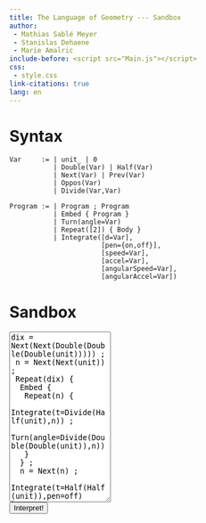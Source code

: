 ```yaml
---
title: The Language of Geometry --- Sandbox
author:
 - Mathias Sablé Meyer
 - Stanislas Dehaene
 - Marie Amalric
include-before: <script src="Main.js"></script>
css:
 - style.css
link-citations: true
lang: en
---
```


# Syntax

```LoG
Var     := | unit_ | 0
           | Double(Var) | Half(Var)
           | Next(Var) | Prev(Var)
           | Oppos(Var)
           | Divide(Var,Var)

Program := | Program ; Program
           | Embed { Program }
           | Turn(angle=Var)
           | Repeat([2]) { Body }
           | Integrate([d=Var],
                       [pen={on,off}],
                       [speed=Var],
                       [accel=Var],
                       [angularSpeed=Var],
                       [angularAccel=Var])
```


# Sandbox

<form>
<textarea id="program" rows="20" autocomplete="off" autocorrect="off"
autocapitalize="off" spellcheck="false">
dix = Next(Next(Double(Double(Double(unit))))) ;
 n = Next(Next(unit)) ;
 Repeat(dix) {
  Embed {
   Repeat(n) {
    Integrate(t=Divide(Half(unit),n)) ;
    Turn(angle=Divide(Double(Double(unit)),n))
   }
  } ;
  n = Next(n) ;
 Integrate(t=Half(Half(unit)),pen=off)
}</textarea>

<div class="centerize"> <button id="interpret"
type="button">Interpret!</button> </div> </form>

<div id="errorOutput"></div>
<div id="normalOutput"></div>

<div id="programCanvas"></div>

